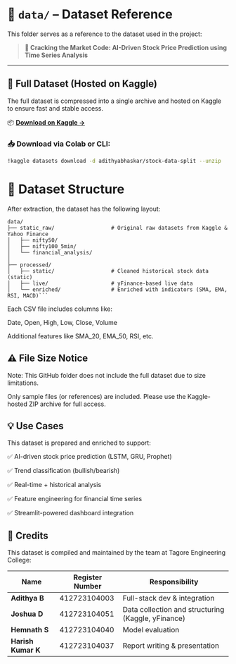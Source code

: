 # 📁 `data/` – Dataset Reference

This folder serves as a reference to the dataset used in the project:

> **🎯 Cracking the Market Code: AI-Driven Stock Price Prediction using Time Series Analysis**

---

## 🔗 Full Dataset (Hosted on Kaggle)

The full dataset is compressed into a single archive and hosted on Kaggle to ensure fast and stable access.

📦 **[Download on Kaggle →](https://www.kaggle.com/datasets/adithyabhaskar2511/stock-market-analysis)**

### 📥 Download via Colab or CLI:

```bash
!kaggle datasets download -d adithyabhaskar/stock-data-split --unzip
```
# 📂 Dataset Structure
After extraction, the dataset has the following layout:

```
data/
├── static_raw/                  # Original raw datasets from Kaggle & Yahoo Finance
│   ├── nifty50/
│   ├── nifty100_5min/
│   └── financial_analysis/
│
├── processed/
│   ├── static/                  # Cleaned historical stock data (static)
│   ├── live/                    # yFinance-based live data
│   └── enriched/                # Enriched with indicators (SMA, EMA, RSI, MACD)```
```
Each CSV file includes columns like:

Date, Open, High, Low, Close, Volume

Additional features like SMA_20, EMA_50, RSI, etc.

## ⚠️ File Size Notice
Note: This GitHub folder does not include the full dataset due to size limitations.

Only sample files (or references) are included.
Please use the Kaggle-hosted ZIP archive for full access.

## 💡 Use Cases
This dataset is prepared and enriched to support:

✅ AI-driven stock price prediction (LSTM, GRU, Prophet)

✅ Trend classification (bullish/bearish)

✅ Real-time + historical analysis

✅ Feature engineering for financial time series

✅ Streamlit-powered dashboard integration

## 👥 Credits
This dataset is compiled and maintained by the team at Tagore Engineering College:

| Name               | Register Number  | Responsibility                                |
|--------------------|------------------|-----------------------------------------------|
| **Adithya B**      | 412723104003      | Full-stack dev & integration |
| **Joshua D**       | 412723104051      | Data collection and structuring (Kaggle, yFinance) |
| **Hemnath S**      | 412723104040      | Model evaluation |
| **Harish Kumar K** | 412723104037      | Report writing & presentation |
